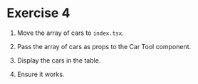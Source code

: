 # Exercise 4

1. Move the array of cars to `index.tsx`.

2. Pass the array of cars as props to the Car Tool component.

3. Display the cars in the table.

4. Ensure it works.